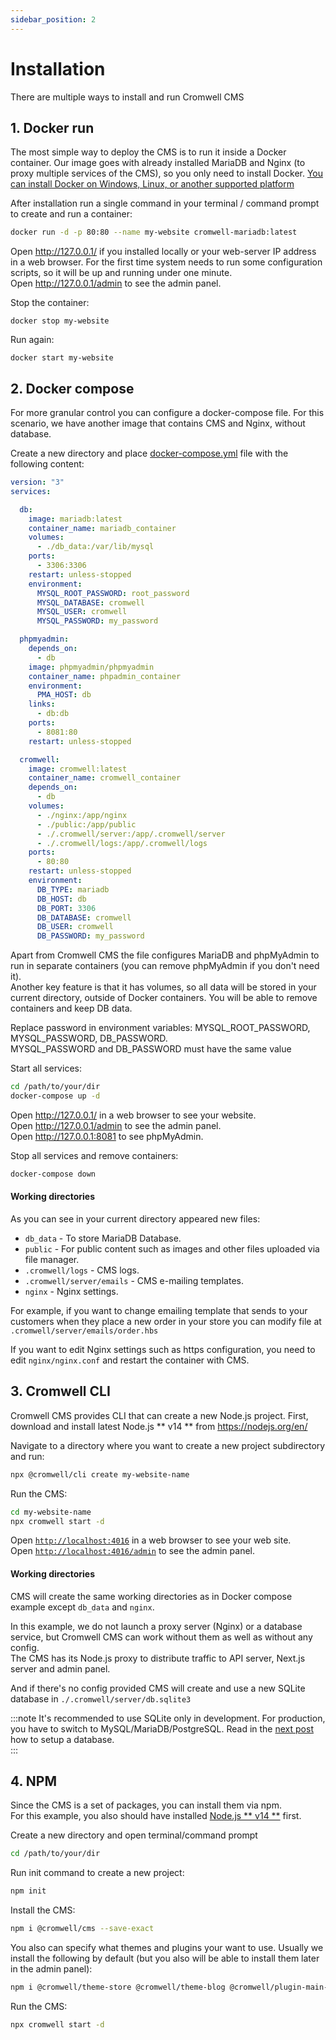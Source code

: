 ```yaml
---
sidebar_position: 2
---
```


# Installation

There are multiple ways to install and run Cromwell CMS

## 1. Docker run
The most simple way to deploy the CMS is to run it inside a Docker container. Our image goes with already installed MariaDB and Nginx (to proxy multiple services of the CMS), so you only need to install Docker.
[You can install Docker on Windows, Linux, or another supported platform](https://docs.docker.com/engine/install/)

After installation run a single command in your terminal / command prompt to create and run a container:
```sh
docker run -d -p 80:80 --name my-website cromwell-mariadb:latest
```
Open http://127.0.0.1/ if you installed locally or your web-server IP address in a web browser. For the first time system needs to run some configuration scripts, so it will be up and running under one minute.    
Open http://127.0.0.1/admin to see the admin panel.  

Stop the container: 
```
docker stop my-website
```

Run again:
```
docker start my-website
```


## 2. Docker compose

For more granular control you can configure a docker-compose file. For this scenario, we have another image that contains CMS and Nginx, without database.  

Create a new directory and place [docker-compose.yml](https://docs.docker.com/compose/) file with the following content: 
```yml title="docker-compose.yml"
version: "3"
services:

  db:
    image: mariadb:latest
    container_name: mariadb_container
    volumes: 
      - ./db_data:/var/lib/mysql
    ports:
      - 3306:3306
    restart: unless-stopped
    environment:
      MYSQL_ROOT_PASSWORD: root_password
      MYSQL_DATABASE: cromwell
      MYSQL_USER: cromwell
      MYSQL_PASSWORD: my_password

  phpmyadmin:
    depends_on:
      - db
    image: phpmyadmin/phpmyadmin
    container_name: phpadmin_container
    environment:
      PMA_HOST: db
    links:
      - db:db
    ports:
      - 8081:80
    restart: unless-stopped

  cromwell:
    image: cromwell:latest
    container_name: cromwell_container
    depends_on:
      - db
    volumes:
      - ./nginx:/app/nginx
      - ./public:/app/public
      - ./.cromwell/server:/app/.cromwell/server
      - ./.cromwell/logs:/app/.cromwell/logs
    ports:
      - 80:80
    restart: unless-stopped
    environment:
      DB_TYPE: mariadb
      DB_HOST: db
      DB_PORT: 3306
      DB_DATABASE: cromwell
      DB_USER: cromwell
      DB_PASSWORD: my_password
```

Apart from Cromwell CMS the file configures MariaDB and phpMyAdmin to run in separate containers (you can remove phpMyAdmin if you don't need it).  
Another key feature is that it has volumes, so all data will be stored in your current directory, outside of Docker containers. You will be able to remove containers and keep DB data.  

Replace password in environment variables: MYSQL_ROOT_PASSWORD, MYSQL_PASSWORD, DB_PASSWORD.  
MYSQL_PASSWORD and DB_PASSWORD must have the same value  

Start all services:
```sh
cd /path/to/your/dir
docker-compose up -d
```

Open http://127.0.0.1/ in a web browser to see your website.   
Open http://127.0.0.1/admin to see the admin panel.  
Open http://127.0.0.1:8081 to see phpMyAdmin. 


Stop all services and remove containers:
```sh
docker-compose down
```

#### Working directories
As you can see in your current directory appeared new files:
- `db_data` - To store MariaDB Database.   
- `public` - For public content such as images and other files uploaded via file manager.   
- `.cromwell/logs` - CMS logs.  
- `.cromwell/server/emails` - CMS e-mailing templates.
- `nginx` - Nginx settings.  

For example, if you want to change emailing template that sends to your customers when they place a new order in your store you can modify file at `.cromwell/server/emails/order.hbs`  

If you want to edit Nginx settings such as https configuration, you need to edit `nginx/nginx.conf` and restart the container with CMS.


## 3. Cromwell CLI

Cromwell CMS provides CLI that can create a new Node.js project. 
First, download and install latest Node.js ** v14 ** from https://nodejs.org/en/

Navigate to a directory where you want to create a new project subdirectory and run:
```sh
npx @cromwell/cli create my-website-name
```
 
Run the CMS:
```sh
cd my-website-name
npx cromwell start -d
```

Open [`http://localhost:4016`](http://localhost:4016) in a web browser to see your web site.  
Open [`http://localhost:4016/admin`](http://localhost:4016/admin) to see the admin panel.  

#### Working directories

CMS will create the same working directories as in Docker compose example except `db_data` and `nginx`.


In this example, we do not launch a proxy server (Nginx) or a database service, but Cromwell CMS can work without them as well as without any config.  
The CMS has its Node.js proxy to distribute traffic to API server, Next.js server and admin panel.  

And if there's no config provided CMS will create and use a new SQLite database in `./.cromwell/server/db.sqlite3`   


:::note
It's recommended to use SQLite only in development. For production, you have to switch to MySQL/MariaDB/PostgreSQL. Read in the [next post](/docs/overview/configuration) how to setup a database.  
:::


## 4. NPM

Since the CMS is a set of packages, you can install them via npm.  
For this example, you also should have installed [Node.js ** v14 **](https://nodejs.org/en/) first.  
  

Create a new directory and open terminal/command prompt
```sh
cd /path/to/your/dir
```

Run init command to create a new project:
```sh
npm init
```

Install the CMS:
```sh
npm i @cromwell/cms --save-exact
```

You also can specify what themes and plugins your want to use. Usually we install the following by default (but you also will be able to install them later in the admin panel):
```sh
npm i @cromwell/theme-store @cromwell/theme-blog @cromwell/plugin-main-menu @cromwell/plugin-newsletter @cromwell/plugin-product-filter @cromwell/plugin-product-showcase @cromwell/plugin-stripe --save-exact
```

Run the CMS:
```sh
npx cromwell start -d
```